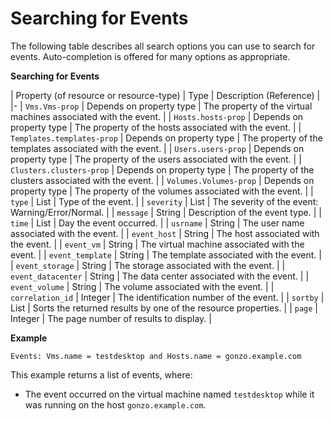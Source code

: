 # Searching for Events

The following table describes all search options you can use to search for events. Auto-completion is offered for many options as appropriate.

**Searching for Events**

| Property (of resource or resource-type) | Type | Description (Reference) |
|-
| `Vms.Vms-prop` | Depends on property type | The property of the virtual machines associated with the event. |
| `Hosts.hosts-prop` | Depends on property type | The property of the hosts associated with the event. |
| `Templates.templates-prop` | Depends on property type | The property of the templates associated with the event. |
| `Users.users-prop` | Depends on property type | The property of the users associated with the event. |
| `Clusters.clusters-prop` | Depends on property type | The property of the clusters associated with the event. |
| `Volumes.Volumes-prop` | Depends on property type | The property of the volumes associated with the event. |
| `type` | List | Type of the event. |
| `severity` | List | The severity of the event: Warning/Error/Normal. |
| `message` | String | Description of the event type. |
| `time` | List | Day the event occurred. |
| `usrname` | String | The user name associated with the event. |
| `event_host` | String | The host associated with the event. |
| `event_vm` | String | The virtual machine associated with the event. |
| `event_template` | String | The template associated with the event. |
| `event_storage` | String | The storage associated with the event. |
| `event_datacenter` | String | The data center associated with the event. |
| `event_volume` | String | The volume associated with the event. |
| `correlation_id` | Integer | The identification number of the event. |
| `sortby` | List | Sorts the returned results by one of the resource properties. |
| `page` | Integer | The page number of results to display. |

**Example**

` Events: Vms.name = testdesktop and Hosts.name = gonzo.example.com `

This example returns a list of events, where:

* The event occurred on the virtual machine named `testdesktop` while it was running on the host `gonzo.example.com`.
